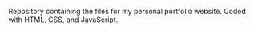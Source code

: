 Repository containing the files for my personal portfolio website. Coded with HTML, CSS, and JavaScript.
